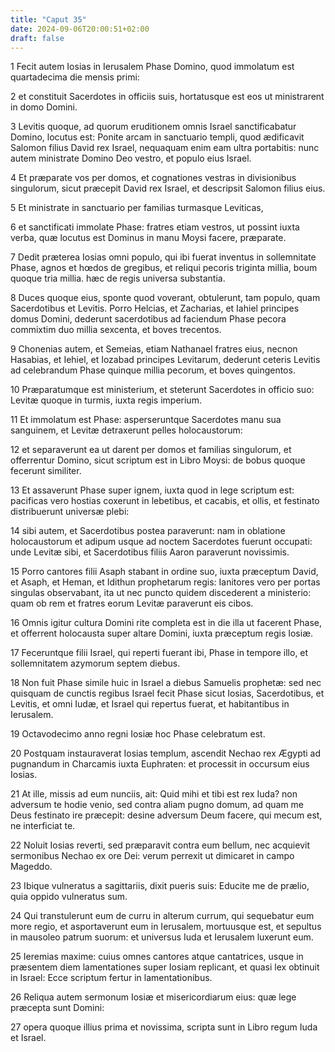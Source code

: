 ```yaml
---
title: "Caput 35"
date: 2024-09-06T20:00:51+02:00
draft: false
---
```



1 Fecit autem Iosias in Ierusalem Phase Domino, quod immolatum est quartadecima die mensis primi:

2 et constituit Sacerdotes in officiis suis, hortatusque est eos ut ministrarent in domo Domini.

3 Levitis quoque, ad quorum eruditionem omnis Israel sanctificabatur Domino, locutus est: Ponite arcam in sanctuario templi, quod ædificavit Salomon filius David rex Israel, nequaquam enim eam ultra portabitis: nunc autem ministrate Domino Deo vestro, et populo eius Israel.

4 Et præparate vos per domos, et cognationes vestras in divisionibus singulorum, sicut præcepit David rex Israel, et descripsit Salomon filius eius.

5 Et ministrate in sanctuario per familias turmasque Leviticas,

6 et sanctificati immolate Phase: fratres etiam vestros, ut possint iuxta verba, quæ locutus est Dominus in manu Moysi facere, præparate.

7 Dedit præterea Iosias omni populo, qui ibi fuerat inventus in sollemnitate Phase, agnos et hœdos de gregibus, et reliqui pecoris triginta millia, boum quoque tria millia. hæc de regis universa substantia.

8 Duces quoque eius, sponte quod voverant, obtulerunt, tam populo, quam Sacerdotibus et Levitis. Porro Helcias, et Zacharias, et Iahiel principes domus Domini, dederunt sacerdotibus ad faciendum Phase pecora commixtim duo millia sexcenta, et boves trecentos.

9 Chonenias autem, et Semeias, etiam Nathanael fratres eius, necnon Hasabias, et Iehiel, et Iozabad principes Levitarum, dederunt ceteris Levitis ad celebrandum Phase quinque millia pecorum, et boves quingentos.

10 Præparatumque est ministerium, et steterunt Sacerdotes in officio suo: Levitæ quoque in turmis, iuxta regis imperium.

11 Et immolatum est Phase: asperseruntque Sacerdotes manu sua sanguinem, et Levitæ detraxerunt pelles holocaustorum:

12 et separaverunt ea ut darent per domos et familias singulorum, et offerrentur Domino, sicut scriptum est in Libro Moysi: de bobus quoque fecerunt similiter.

13 Et assaverunt Phase super ignem, iuxta quod in lege scriptum est: pacificas vero hostias coxerunt in lebetibus, et cacabis, et ollis, et festinato distribuerunt universæ plebi:

14 sibi autem, et Sacerdotibus postea paraverunt: nam in oblatione holocaustorum et adipum usque ad noctem Sacerdotes fuerunt occupati: unde Levitæ sibi, et Sacerdotibus filiis Aaron paraverunt novissimis.

15 Porro cantores filii Asaph stabant in ordine suo, iuxta præceptum David, et Asaph, et Heman, et Idithun prophetarum regis: Ianitores vero per portas singulas observabant, ita ut nec puncto quidem discederent a ministerio: quam ob rem et fratres eorum Levitæ paraverunt eis cibos.

16 Omnis igitur cultura Domini rite completa est in die illa ut facerent Phase, et offerrent holocausta super altare Domini, iuxta præceptum regis Iosiæ.

17 Feceruntque filii Israel, qui reperti fuerant ibi, Phase in tempore illo, et sollemnitatem azymorum septem diebus.

18 Non fuit Phase simile huic in Israel a diebus Samuelis prophetæ: sed nec quisquam de cunctis regibus Israel fecit Phase sicut Iosias, Sacerdotibus, et Levitis, et omni Iudæ, et Israel qui repertus fuerat, et habitantibus in Ierusalem.

19 Octavodecimo anno regni Iosiæ hoc Phase celebratum est.

20 Postquam instauraverat Iosias templum, ascendit Nechao rex Ægypti ad pugnandum in Charcamis iuxta Euphraten: et processit in occursum eius Iosias.

21 At ille, missis ad eum nunciis, ait: Quid mihi et tibi est rex Iuda? non adversum te hodie venio, sed contra aliam pugno domum, ad quam me Deus festinato ire præcepit: desine adversum Deum facere, qui mecum est, ne interficiat te.

22 Noluit Iosias reverti, sed præparavit contra eum bellum, nec acquievit sermonibus Nechao ex ore Dei: verum perrexit ut dimicaret in campo Mageddo.

23 Ibique vulneratus a sagittariis, dixit pueris suis: Educite me de prælio, quia oppido vulneratus sum.

24 Qui transtulerunt eum de curru in alterum currum, qui sequebatur eum more regio, et asportaverunt eum in Ierusalem, mortuusque est, et sepultus in mausoleo patrum suorum: et universus Iuda et Ierusalem luxerunt eum.

25 Ieremias maxime: cuius omnes cantores atque cantatrices, usque in præsentem diem lamentationes super Iosiam replicant, et quasi lex obtinuit in Israel: Ecce scriptum fertur in lamentationibus.

26 Reliqua autem sermonum Iosiæ et misericordiarum eius: quæ lege præcepta sunt Domini:

27 opera quoque illius prima et novissima, scripta sunt in Libro regum Iuda et Israel.

